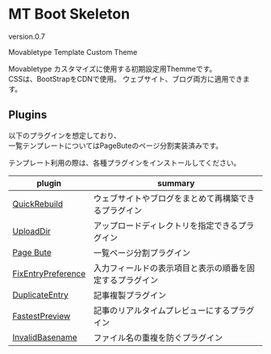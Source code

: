 # MT Boot Skeleton

version.0.7

Movabletype Template Custom Theme

Movabletype カスタマイズに使用する初期設定用Themmeです。<br>
CSSは、BootStrapをCDNで使用。
ウェブサイト、ブログ両方に適用できます。

## Plugins

以下のプラグインを想定しており、<br>
一覧テンプレートについてはPageButeのページ分割実装済みです。

テンプレート利用の際は、各種プラグインをインストールしてください。

| plugin | summary |
| ---- | --- |
| [QuickRebuild](http://tec.toi-planning.net/mt/quickrebuild/quickrebuild-061/) | ウェブサイトやブログをまとめて再構築できるプラグイン |
| [UploadDir](http://labs.m-logic.jp/cat2/uploaddir/) |アップロードディレクトリを指定できるプラグイン |
| [Page Bute](http://www.skyarc.co.jp/engineerblog/entry/2642.html) | 一覧ページ分割プラグイン |
| [FixEntryPreference](https://plugins.movabletype.jp/author88366/fixentrypreference.html) | 入力フィールドの表示項目と表示の順番を固定するプラグイン |
| [DuplicateEntry](http://www.mtcms.jp/movabletype-blog/plugins/duplicateentry/200905221997.html) | 記事複製プラグイン |
| [FastestPreview](https://plugins.movabletype.jp/taku_amano/fastestpreview.html) | 記事のリアルタイムプレビューにするプラグイン |
| [InvalidBasename](https://plugins.movabletype.jp/u-pyon/invalidbasename.html) | ファイル名の重複を防ぐプラグイン |
